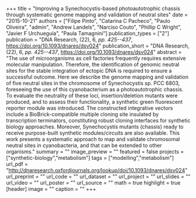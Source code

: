 +++
title = "Improving a Synechocystis-based photoautotrophic chassis through systematic genome mapping and validation of neutral sites"
date = "2015-10-21"
authors = ["Filipe Pinto", "Catarina C Pacheco", "Paulo Oliveira", "admin", "Andrew Landels", "Narciso Couto", "Phillip C Wright", "Javier F Urchueguía", "Paula Tamagnini"]
publication_types = ["2"]
publication = "DNA Research, (22), 6, _pp. 425--437_, https://doi.org/10.1093/dnares/dsv024"
publication_short = "DNA Research, (22), 6, _pp. 425--437_, https://doi.org/10.1093/dnares/dsv024"
abstract = "The use of microorganisms as cell factories frequently requires extensive molecular manipulation. Therefore, the identification of genomic neutral sites for the stable integration of ectopic DNA is required to ensure a successful outcome. Here we describe the genome mapping and validation of five neutral sites in the chromosome of Synechocystis sp. PCC 6803, foreseeing the use of this cyanobacterium as a photoautotrophic chassis. To evaluate the neutrality of these loci, insertion/deletion mutants were produced, and to assess their functionality, a synthetic green fluorescent reporter module was introduced. The constructed integrative vectors include a BioBrick-compatible multiple cloning site insulated by transcription terminators, constituting robust cloning interfaces for synthetic biology approaches. Moreover, Synechocystis mutants (chassis) ready to receive purpose-built synthetic modules/circuits are also available. This work presents a systematic approach to map and validate chromosomal neutral sites in cyanobacteria, and that can be extended to other organisms."
summary = ""
image_preview = ""
featured = false
projects = ["synthetic-biology","metabolism"]
tags = ["modelling","metabolism"]
url_pdf = "http://dnaresearch.oxfordjournals.org/lookup/doi/10.1093/dnares/dsv024"
url_preprint = ""
url_code = ""
url_dataset = ""
url_project = ""
url_slides = ""
url_video = ""
url_poster = ""
url_source = ""
math = true
highlight = true
[header]
image = ""
caption = ""
+++
